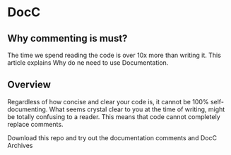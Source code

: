 # DocC

## Why commenting is must?

The time we spend reading the code is over 10x more than writing it. This article explains Why do ne need to use Documentation.


## Overview

Regardless of how concise and clear your code is, it cannot be 100% self-documenting. What seems crystal clear to you at the time of writing, might be totally confusing to a reader. This means that code cannot completely replace comments.

Download this repo and try out the documentation comments and DocC Archives
